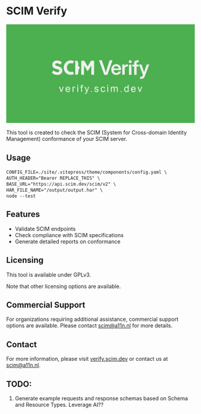 # SCIM Verify

![SCIM Verify](site/public/scimverify-ogimage.png)

This tool is created to check the SCIM (System for Cross-domain Identity Management) conformance of your SCIM server.

## Usage

~~~
CONFIG_FILE=./site/.vitepress/theme/components/config.yaml \
AUTH_HEADER="Bearer REPLACE_THIS" \
BASE_URL="https://api.scim.dev/scim/v2" \
HAR_FILE_NAME="/output/output.har" \
node --test
~~~

## Features

- Validate SCIM endpoints
- Check compliance with SCIM specifications
- Generate detailed reports on conformance

## Licensing

This tool is available under GPLv3.

Note that other licensing options are available.

## Commercial Support

For organizations requiring additional assistance, commercial support options are available. Please contact scim@a11n.nl for more details.

## Contact

For more information, please visit [verify.scim.dev](https://verify.scim.dev/) or contact us at scim@a11n.nl.

## TODO:

1. Generate example requests and response schemas based on Schema and Resource Types. Leverage AI??
